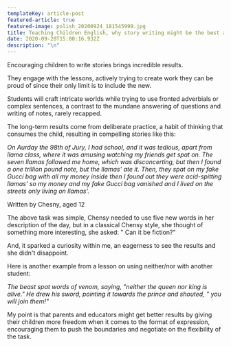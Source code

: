 ```yaml
---
templateKey: article-post
featured-article: true
featured-image: polish_20200924_181545999.jpg
title: Teaching Children English, why story writing might be the best approach
date: 2020-09-20T15:00:16.932Z
description: "\n"
---
```

<!--StartFragment-->

Encouraging children to write stories brings incredible results.



They engage with the lessons, actively trying to create work they can be proud of since their only limit is to include the new.



Students will craft intricate worlds while trying to use fronted adverbials or complex sentences, a contrast to the mundane answering of questions and writing of notes, rarely recapped.



The long-term results come from deliberate practice, a habit of thinking that consumes the child, resulting in compelling stories like this:



*On Aurday the 98th of Jury, I had school, and it was tedious, apart from llama class, where it was amusing watching my friends get spat on. The seven llamas followed me home, which was disconcerting, but then I found a one trillion pound note, but the llamas' ate it. Then, they spat on my fake Gucci bag with all my money inside then I found out they were acid-spitting llamas' so my money and my fake Gucci bag vanished and I lived on the streets only living on llamas'.*



Written by Chesny, aged 12



The above task was simple, Chensy needed to use five new words in her description of the day, but in a classical Chensy style, she thought of something more interesting, she asked: " Can it be fiction?"



And, it sparked a curiosity within me, an eagerness to see the results and she didn't disappoint.



Here is another example from a lesson on using neither/nor with another student:



*The beast spat words of venom, saying, "neither the queen nor king is alive." He drew his sword, pointing it towards the prince and shouted, " you will join them!"*

My point is that parents and educators might get better results by giving their children more freedom when it comes to the format of expression, encouraging them to push the boundaries and negotiate on the flexibility of the task.

<!--EndFragment-->